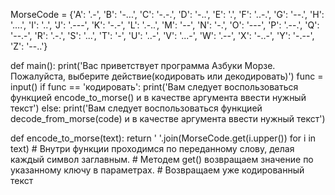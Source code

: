 MorseCode = {'A': '.-', 'B': '-...', 'C': '-.-.',
             'D': '-..', 'E': '.', 'F': '..-.',
             'G': '--.', 'H': '....', 'I': '..',
             'J': '.---', 'K': '-.-', 'L': '.-..',
             'M': '--', 'N': '-.', 'O': '---',
             'P': '.--.', 'Q': '--.-', 'R': '.-.',
             'S': '...', 'T': '-', 'U': '..-',
             'V': '...-', 'W': '.--', 'X': '-..-',
             'Y': '-.--', 'Z': '--..'}


def main():
    print('Вас приветствует программа Азбуки Морзе. Пожалуйста, выберите действие(кодировать или декодировать)')
    func = input()
    if func == 'кодировать':
        print('Вам следует воспользоваться функцией encode_to_morse() и в качестве аргумента ввести нужный текст')
    else:
        print('Вам следует воспользоваться функцией decode_from_morse(code) и в качестве аргумента ввести нужный текст')

        
def encode_to_morse(text):
    return ' '.join(MorseCode.get(i.upper()) for i in text)
    # Внутри функции проходимся по переданному слову, делая каждый символ заглавным.
    # Методем get() возвращаем значение по указанному ключу в параметрах.
    # Возвращаем уже кодированный текст


